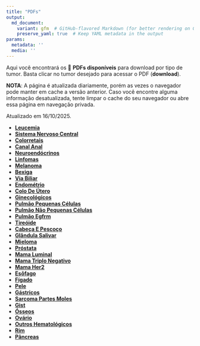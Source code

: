 ```yaml
---
title: "PDFs"
output: 
  md_document:
    variant: gfm  # GitHub-flavored Markdown (for better rendering on GitHub)
    preserve_yaml: true  # Keep YAML metadata in the output
params:
  metadata: ''
  media: ''
---
```


<script async src="https://scripts.simpleanalyticscdn.com/latest.js"></script>

Aqui você encontrará os 📝 **PDFs disponíveis** para download por tipo
de tumor. Basta clicar no tumor desejado para acessar o PDF
(**download**).

**NOTA**: A página é atualizada diariamente, porém as vezes o navegador
pode manter em cache a versão anterior. Caso você encontre alguma
informação desatualizada, tente limpar o cache do seu navegador ou abre
essa página em navegação privada.

Atualizado em 16/10/2025.

- [**Leucemia**](https://coeoralmeds-e768.restdb.io/media/68f07fb90d20f72500033b5d?download=true)
- [**Sistema Nervoso
  Central**](https://coeoralmeds-e768.restdb.io/media/68f07fba0d20f72500033b60?download=true)
- [**Colorretais**](https://coeoralmeds-e768.restdb.io/media/68f07fbd0d20f72500033b66?download=true)
- [**Canal
  Anal**](https://coeoralmeds-e768.restdb.io/media/68f07fbe0d20f72500033b68?download=true)
- [**Neuroendócrinos**](https://coeoralmeds-e768.restdb.io/media/68f07fbf0d20f72500033b6a?download=true)
- [**Linfomas**](https://coeoralmeds-e768.restdb.io/media/68f07fc10d20f72500033b6d?download=true)
- [**Melanoma**](https://coeoralmeds-e768.restdb.io/media/68f07fc20d20f72500033b6f?download=true)
- [**Bexiga**](https://coeoralmeds-e768.restdb.io/media/68f07fc30d20f72500033b70?download=true)
- [**Via
  Biliar**](https://coeoralmeds-e768.restdb.io/media/68f07fc40d20f72500033b72?download=true)
- [**Endométrio**](https://coeoralmeds-e768.restdb.io/media/68f07fc50d20f72500033b74?download=true)
- [**Colo De
  Útero**](https://coeoralmeds-e768.restdb.io/media/68f07fc60d20f72500033b76?download=true)
- [**Ginecológicos**](https://coeoralmeds-e768.restdb.io/media/68f07fc70d20f72500033b78?download=true)
- [**Pulmão Pequenas
  Células**](https://coeoralmeds-e768.restdb.io/media/68f07fc80d20f72500033b7a?download=true)
- [**Pulmão Não Pequenas
  Células**](https://coeoralmeds-e768.restdb.io/media/68f07fc90d20f72500033b7c?download=true)
- [**Pulmão
  Egfrm**](https://coeoralmeds-e768.restdb.io/media/68f07fca0d20f72500033b7e?download=true)
- [**Tireóide**](https://coeoralmeds-e768.restdb.io/media/68f07fcc0d20f72500033b86?download=true)
- [**Cabeça E
  Pescoço**](https://coeoralmeds-e768.restdb.io/media/68f07fcd0d20f72500033b88?download=true)
- [**Glândula
  Salivar**](https://coeoralmeds-e768.restdb.io/media/68f07fce0d20f72500033b8a?download=true)
- [**Mieloma**](https://coeoralmeds-e768.restdb.io/media/68f07fcf0d20f72500033b8c?download=true)
- [**Próstata**](https://coeoralmeds-e768.restdb.io/media/68f07fd10d20f72500033b8e?download=true)
- [**Mama
  Luminal**](https://coeoralmeds-e768.restdb.io/media/68f07fd30d20f72500033b92?download=true)
- [**Mama Triplo
  Negativo**](https://coeoralmeds-e768.restdb.io/media/68f07fd40d20f72500033b94?download=true)
- [**Mama
  Her2**](https://coeoralmeds-e768.restdb.io/media/68f07fd50d20f72500033b96?download=true)
- [**Esôfago**](https://coeoralmeds-e768.restdb.io/media/68f07fd70d20f72500033b98?download=true)
- [**Fígado**](https://coeoralmeds-e768.restdb.io/media/68f07fd80d20f72500033b9a?download=true)
- [**Pele**](https://coeoralmeds-e768.restdb.io/media/68f07fd90d20f72500033b9c?download=true)
- [**Gástricos**](https://coeoralmeds-e768.restdb.io/media/68f07fda0d20f72500033b9e?download=true)
- [**Sarcoma Partes
  Moles**](https://coeoralmeds-e768.restdb.io/media/68f07fdb0d20f72500033ba0?download=true)
- [**Gist**](https://coeoralmeds-e768.restdb.io/media/68f07fdc0d20f72500033ba2?download=true)
- [**Ósseos**](https://coeoralmeds-e768.restdb.io/media/68f07fdd0d20f72500033ba4?download=true)
- [**Ovário**](https://coeoralmeds-e768.restdb.io/media/68f07fdf0d20f72500033ba6?download=true)
- [**Outros
  Hematológicos**](https://coeoralmeds-e768.restdb.io/media/68f07fe00d20f72500033ba8?download=true)
- [**Rim**](https://coeoralmeds-e768.restdb.io/media/68f07fe10d20f72500033baa?download=true)
- [**Pâncreas**](https://coeoralmeds-e768.restdb.io/media/68f07fe20d20f72500033bac?download=true)
